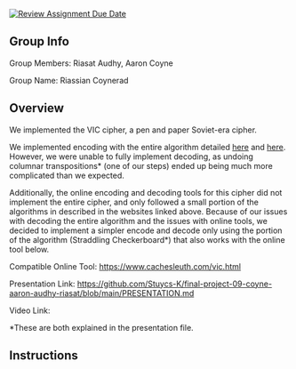 [![Review Assignment Due Date](https://classroom.github.com/assets/deadline-readme-button-24ddc0f5d75046c5622901739e7c5dd533143b0c8e959d652212380cedb1ea36.svg)](https://classroom.github.com/a/ecp4su41)
## Group Info
Group Members: Riasat Audhy, Aaron Coyne

Group Name: Riassian Coynerad

## Overview
We implemented the VIC cipher, a pen and paper Soviet-era cipher.

We implemented encoding with the entire algorithm detailed [here](https://en.wikipedia.org/wiki/VIC_cipher) and [here](http://www.quadibloc.com/crypto/pp1324.htm). However, we were unable to fully implement decoding, as undoing columnar transpositions* (one of our steps) ended up being much more complicated than we expected. 

Additionally, the online encoding and decoding tools for this cipher did not implement the entire cipher, and only followed a small portion of the algorithms in described in the websites linked above. Because of our issues with decoding the entire algorithm and the issues with online tools, we decided to implement a simpler encode and decode only using the portion of the algorithm (Straddling Checkerboard*) that also works with the online tool below.

Compatible Online Tool: https://www.cachesleuth.com/vic.html

Presentation Link: https://github.com/Stuycs-K/final-project-09-coyne-aaron-audhy-riasat/blob/main/PRESENTATION.md

Video Link:


*These are both explained in the presentation file.
## Instructions

